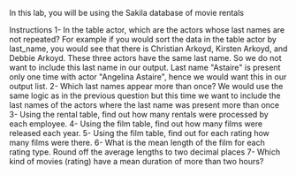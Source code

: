 In this lab, you will be using the Sakila database of movie rentals

Instructions
1- In the table actor, which are the actors whose last names are not repeated? For example if you would sort the data in the table actor by last_name, you would see that there is Christian Arkoyd, Kirsten Arkoyd, and Debbie Arkoyd. These three actors have the same last name. So we do not want to include this last name in our output. Last name "Astaire" is present only one time with actor "Angelina Astaire", hence we would want this in our output list.
2- Which last names appear more than once? We would use the same logic as in the previous question but this time we want to include the last names of the actors where the last name was present more than once
3- Using the rental table, find out how many rentals were processed by each employee.
4- Using the film table, find out how many films were released each year.
5- Using the film table, find out for each rating how many films were there.
6- What is the mean length of the film for each rating type. Round off the average lengths to two decimal places
7- Which kind of movies (rating) have a mean duration of more than two hours?